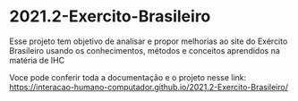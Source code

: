 # 2021.2-Exercito-Brasileiro
Esse projeto tem objetivo de analisar e propor melhorias ao site do Exército Brasileiro usando os conhecimentos, métodos e conceitos aprendidos na matéria de IHC

Voce pode conferir toda a documentação e o projeto nesse link:<br>
https://interacao-humano-computador.github.io/2021.2-Exercito-Brasileiro/
